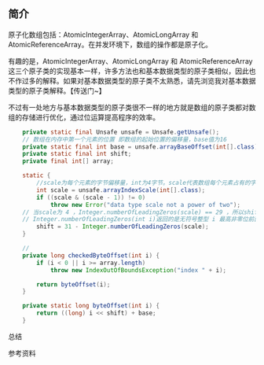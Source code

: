 ## 简介

原子化数组包括：AtomicIntegerArray、AtomicLongArray 和 AtomicReferenceArray。在并发环境下，数组的操作都是原子化。

有趣的是，AtomicIntegerArray、AtomicLongArray 和 AtomicReferenceArray这三个原子类的实现基本一样，许多方法也和基本数据类型的原子类相似，因此也不作过多的解释。如果对基本数据类型的原子类不太熟悉，请先浏览我对基本数据类型的原子类解释。【传送门~】

不过有一处地方与基本数据类型的原子类很不一样的地方就是数组的原子类都对数组的存储进行优化，通过位运算提高程序的效率。

```java
    private static final Unsafe unsafe = Unsafe.getUnsafe();
    // 数组在内存中第一个元素的位置 即数组的起始位置的偏移量，base值为16
    private static final int base = unsafe.arrayBaseOffset(int[].class);
    private static final int shift;
    private final int[] array;

    static {
        //scale为每个元素的字节偏移量，int为4字节。scale代表数组每个元素占有的字节数
        int scale = unsafe.arrayIndexScale(int[].class);
        if ((scale & (scale - 1)) != 0)
            throw new Error("data type scale not a power of two");
	// 当scale为 4 ，Integer.numberOfLeadingZeros(scale) == 29 ，所以shift的值为 2
	// Integer.numberOfLeadingZeros(int i)返回的是无符号整型 i 最高非零位前面 0 的个数
        shift = 31 - Integer.numberOfLeadingZeros(scale);
    }

    // 
    private long checkedByteOffset(int i) {
        if (i < 0 || i >= array.length)
            throw new IndexOutOfBoundsException("index " + i);

        return byteOffset(i);
    }

    private static long byteOffset(int i) {
        return ((long) i << shift) + base;
    }
```



总结




参考资料


